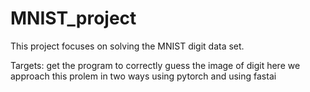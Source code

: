 # MNIST_project

This project focuses on solving the MNIST digit data set.

Targets:
get the program to correctly guess the image of digit
here we approach this prolem in two ways using pytorch and using fastai
